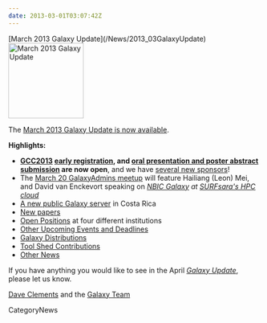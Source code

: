 ```yaml
---
date: 2013-03-01T03:07:42Z
---
```

<div class='newsItemHeader'>[March 2013 Galaxy Update](/News/2013_03GalaxyUpdate)</div>

<div class='right'><a href='/GalaxyUpdates/2013_03'><img src='/Images/Logos/GalaxyUpdate200.png' alt='March 2013 Galaxy Update' width=150 /></a></div>

The [March 2013 Galaxy Update is now available](/GalaxyUpdates/2013_03). 

**Highlights:**
* **[GCC2013](/GalaxyUpdates/2013_03#gcc2013) [early registration](/Events/GCC2013/Register), and [oral presentation and poster abstract submission](/Events/GCC2013/Abstracts) are now open**, and we have  [several new sponsors](/GalaxyUpdates/2013_03#sponsorships)!
* The [March 20 GalaxyAdmins meetup](/GalaxyUpdates/2013_03#march-galaxyadmins-web-meetup) will feature Hailiang (Leon) Mei, and David van Enckevort speaking on *[NBIC Galaxy](http://galaxy.nbic.nl/) at [SURFsara's HPC cloud](https://www.surfsara.nl/)* 
* [A new public Galaxy server](/GalaxyUpdates/2013_03#new-public-galaxy-servers) in Costa Rica
* [New papers](/GalaxyUpdates/2013_03#new-papers)
* [Open Positions](/GalaxyUpdates/2013_03#whos-hiring) at four different institutions
* [Other Upcoming Events and Deadlines](/GalaxyUpdates/2013_03#other-upcoming-events-and-deadlines)
* [Galaxy Distributions](/GalaxyUpdates/2013_03#galaxy-distributions)
* [Tool Shed Contributions](/GalaxyUpdates/2013_03#tool-shed-contributions)
* [Other News](/GalaxyUpdates/2013_03#other-news)

If you have anything you would like to see in the April *[Galaxy Update](/GalaxyUpdates)*, please let us know.

[Dave Clements](/DaveClements) and the [Galaxy Team](/GalaxyTeam)


CategoryNews
